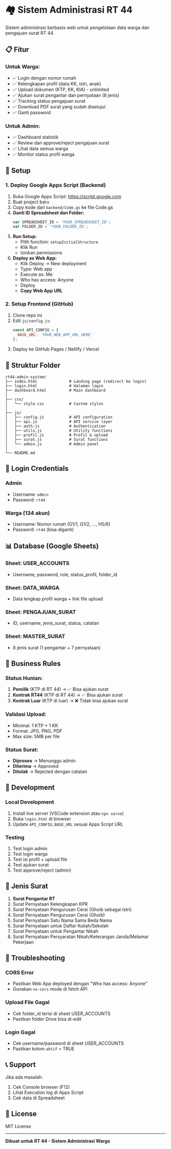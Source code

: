 # 🏘️ Sistem Administrasi RT 44

Sistem administrasi berbasis web untuk pengelolaan data warga dan pengajuan surat RT 44.

## 📋 Fitur

### Untuk Warga:
- ✅ Login dengan nomor rumah
- ✅ Kelengkapan profil (data KK, istri, anak)
- ✅ Upload dokumen (KTP, KK, KIA) - unlimited
- ✅ Ajukan surat pengantar dan pernyataan (8 jenis)
- ✅ Tracking status pengajuan surat
- ✅ Download PDF surat yang sudah disetujui
- ✅ Ganti password

### Untuk Admin:
- ✅ Dashboard statistik
- ✅ Review dan approve/reject pengajuan surat
- ✅ Lihat data semua warga
- ✅ Monitor status profil warga

## 🚀 Setup

### 1. Deploy Google Apps Script (Backend)

1. Buka Google Apps Script: https://script.google.com
2. Buat project baru
3. Copy kode dari `backend/Code.gs` ke file Code.gs
4. **Ganti ID Spreadsheet dan Folder:**
   ```javascript
   var SPREADSHEET_ID = 'YOUR_SPREADSHEET_ID';
   var FOLDER_ID = 'YOUR_FOLDER_ID';
   ```
5. **Run Setup:**
   - Pilih function: `setupInitialStructure`
   - Klik Run
   - Izinkan permissions
6. **Deploy as Web App:**
   - Klik Deploy → New deployment
   - Type: Web app
   - Execute as: Me
   - Who has access: Anyone
   - Deploy
   - **Copy Web App URL**

### 2. Setup Frontend (GitHub)

1. Clone repo ini
2. Edit `js/config.js`:
   ```javascript
   const API_CONFIG = {
     BASE_URL: 'YOUR_WEB_APP_URL_HERE'
   };
   ```
3. Deploy ke GitHub Pages / Netlify / Vercel

## 📁 Struktur Folder

```
rt44-admin-system/
├── index.html              # Landing page (redirect ke login)
├── login.html              # Halaman login
├── dashboard.html          # Main dashboard
│
├── css/
│   └── style.css           # Custom styles
│
├── js/
│   ├── config.js           # API configuration
│   ├── api.js              # API service layer
│   ├── auth.js             # Authentication
│   ├── utils.js            # Utility functions
│   ├── profil.js           # Profil & upload
│   ├── surat.js            # Surat functions
│   └── admin.js            # Admin panel
│
└── README.md
```

## 🔐 Login Credentials

### Admin
- Username: `admin`
- Password: `rt44`

### Warga (134 akun)
- Username: Nomor rumah (G1/1, G1/2, ..., H5/6)
- Password: `rt44` (bisa diganti)

## 📊 Database (Google Sheets)

### Sheet: USER_ACCOUNTS
- Username, password, role, status_profil, folder_id

### Sheet: DATA_WARGA
- Data lengkap profil warga + link file upload

### Sheet: PENGAJUAN_SURAT
- ID, username, jenis_surat, status, catatan

### Sheet: MASTER_SURAT
- 8 jenis surat (1 pengantar + 7 pernyataan)

## 🎯 Business Rules

### Status Hunian:
1. **Pemilik** (KTP di RT 44) → ✅ Bisa ajukan surat
2. **Kontrak RT44** (KTP di RT 44) → ✅ Bisa ajukan surat
3. **Kontrak Luar** (KTP di luar) → ❌ Tidak bisa ajukan surat

### Validasi Upload:
- Minimal: 1 KTP + 1 KK
- Format: JPG, PNG, PDF
- Max size: 5MB per file

### Status Surat:
- **Diproses** → Menunggu admin
- **Diterima** → Approved
- **Ditolak** → Rejected dengan catatan

## 🔧 Development

### Local Development
1. Install live server (VSCode extension atau `npx serve`)
2. Buka `login.html` di browser
3. Update `API_CONFIG.BASE_URL` sesuai Apps Script URL

### Testing
1. Test login admin
2. Test login warga
3. Test isi profil + upload file
4. Test ajukan surat
5. Test approve/reject (admin)

## 📝 Jenis Surat

1. **Surat Pengantar RT**
2. Surat Pernyataan Kelengkapan KPR
3. Surat Pernyataan Pengurusan Cerai (Ghoib sebagai Istri)
4. Surat Pernyataan Pengurusan Cerai (Ghoib)
5. Surat Pernyataan Satu Nama Sama Beda Nama
6. Surat Pernyataan untuk Daftar Kuliah/Sekolah
7. Surat Pernyataan untuk Pengantar Nikah
8. Surat Pernyataan Persyaratan Nikah/Keterangan Janda/Melamar Pekerjaan

## 🐛 Troubleshooting

### CORS Error
- Pastikan Web App deployed dengan "Who has access: Anyone"
- Gunakan `no-cors` mode di fetch API

### Upload File Gagal
- Cek folder_id terisi di sheet USER_ACCOUNTS
- Pastikan folder Drive bisa di-edit

### Login Gagal
- Cek username/password di sheet USER_ACCOUNTS
- Pastikan kolom `aktif` = TRUE

## 📞 Support

Jika ada masalah:
1. Cek Console browser (F12)
2. Lihat Execution log di Apps Script
3. Cek data di Spreadsheet

## 📄 License

MIT License

---

**Dibuat untuk RT 44 - Sistem Administrasi Warga**